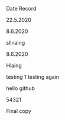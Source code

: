 Date Record

22.5.2020

8.6.2020

sllnaing

8.6.2020

Hlaing


testing 1
testing again

hello github 

54321

Final copy 
